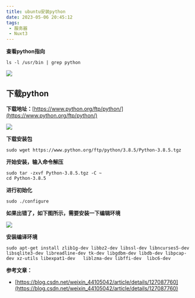 ```yaml
---
title: ubuntu安装python
date: 2023-05-06 20:45:12
tags:
 - 服务器
 - Nuxt3
---
```


**查看python指向**

```
ls -l /usr/bin | grep python
```

![](https://cdn.nlark.com/yuque/0/2023/png/28871256/1683181385855-0c3fd845-e42a-4610-90e3-467bb93cff99.png)

## 下载python

**下载地址：**[https://www.python.org/ftp/python/](https://www.python.org/ftp/python/)

![](https://cdn.nlark.com/yuque/0/2023/png/28871256/1683181416741-9ef3c986-3165-40a8-8c30-0ad7859f11ac.png)

**下载安装包**

```
sudo wget https://www.python.org/ftp/python/3.8.5/Python-3.8.5.tgz
```

**开始安装，输入命令解压**

```
sudo tar -zxvf Python-3.8.5.tgz -C ~
cd Python-3.8.5
```

**进行初始化**

```
sudo ./configure
```

**如果出错了，如下图所示，需要安装一下编辑环境**

![](https://cdn.nlark.com/yuque/0/2023/png/28871256/1683180610832-2f23f6c7-c492-48c4-ac62-bb69d3c32a49.png)

**安装编译环境**

```
sudo apt-get install zlib1g-dev libbz2-dev libssl-dev libncurses5-dev  libsqlite3-dev libreadline-dev tk-dev libgdbm-dev libdb-dev libpcap-dev xz-utils libexpat1-dev   liblzma-dev libffi-dev  libc6-dev
```

**参考文章：**

* [https://blog.csdn.net/weixin_44105042/article/details/127087760](https://blog.csdn.net/weixin_44105042/article/details/127087760)
